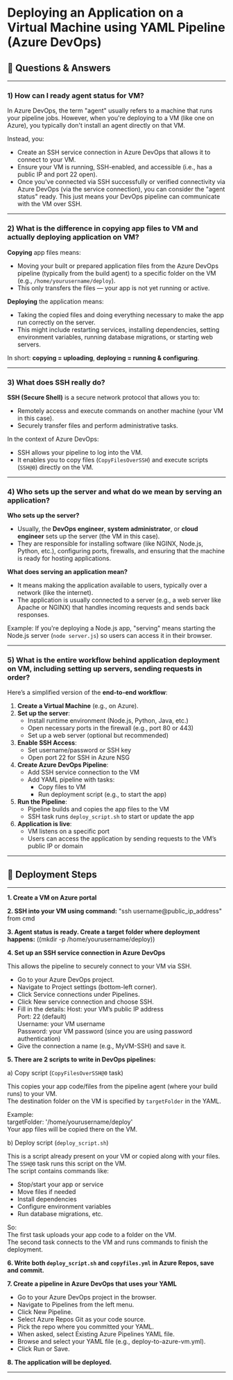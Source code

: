 # Deploying an Application on a Virtual Machine using YAML Pipeline (Azure DevOps)

## 📌 Questions & Answers

---

### 1) How can I ready agent status for VM?

In Azure DevOps, the term "agent" usually refers to a machine that runs your pipeline jobs. However, when you're deploying to a VM (like one on Azure), you typically don't install an agent directly on that VM.

Instead, you:
- Create an SSH service connection in Azure DevOps that allows it to connect to your VM.
- Ensure your VM is running, SSH-enabled, and accessible (i.e., has a public IP and port 22 open).
- Once you've connected via SSH successfully or verified connectivity via Azure DevOps (via the service connection), you can consider the "agent status" ready. This just means your DevOps pipeline can communicate with the VM over SSH.

---

### 2) What is the difference in copying app files to VM and actually deploying application on VM?

**Copying** app files means:
- Moving your built or prepared application files from the Azure DevOps pipeline (typically from the build agent) to a specific folder on the VM (e.g., `/home/yourusername/deploy`).
- This only transfers the files — your app is not yet running or active.

**Deploying** the application means:
- Taking the copied files and doing everything necessary to make the app run correctly on the server.
- This might include restarting services, installing dependencies, setting environment variables, running database migrations, or starting web servers.

In short: **copying = uploading**, **deploying = running & configuring**.

---

### 3) What does SSH really do?

**SSH (Secure Shell)** is a secure network protocol that allows you to:
- Remotely access and execute commands on another machine (your VM in this case).
- Securely transfer files and perform administrative tasks.

In the context of Azure DevOps:
- SSH allows your pipeline to log into the VM.
- It enables you to copy files (`CopyFilesOverSSH`) and execute scripts (`SSH@0`) directly on the VM.

---

### 4) Who sets up the server and what do we mean by serving an application?

**Who sets up the server?**
- Usually, the **DevOps engineer**, **system administrator**, or **cloud engineer** sets up the server (the VM in this case).
- They are responsible for installing software (like NGINX, Node.js, Python, etc.), configuring ports, firewalls, and ensuring that the machine is ready for hosting applications.

**What does serving an application mean?**
- It means making the application available to users, typically over a network (like the internet).
- The application is usually connected to a server (e.g., a web server like Apache or NGINX) that handles incoming requests and sends back responses.

Example: If you're deploying a Node.js app, "serving" means starting the Node.js server (`node server.js`) so users can access it in their browser.

---

### 5) What is the entire workflow behind application deployment on VM, including setting up servers, sending requests in order?

Here’s a simplified version of the **end-to-end workflow**:

1. **Create a Virtual Machine** (e.g., on Azure).
2. **Set up the server**:
   - Install runtime environment (Node.js, Python, Java, etc.)
   - Open necessary ports in the firewall (e.g., port 80 or 443)
   - Set up a web server (optional but recommended)
3. **Enable SSH Access**:
   - Set username/password or SSH key
   - Open port 22 for SSH in Azure NSG
4. **Create Azure DevOps Pipeline**:
   - Add SSH service connection to the VM
   - Add YAML pipeline with tasks:
     - Copy files to VM
     - Run deployment script (e.g., to start the app)
5. **Run the Pipeline**:
   - Pipeline builds and copies the app files to the VM
   - SSH task runs `deploy_script.sh` to start or update the app
6. **Application is live**:
   - VM listens on a specific port
   - Users can access the application by sending requests to the VM’s public IP or domain

---

## 🔧 Deployment Steps

---

**1. Create a VM on Azure portal**

**2. SSH into your VM using command:**
"ssh username@public_ip_address" from cmd

**3. Agent status is ready. Create a target folder where deployment happens:**
((mkdir -p /home/yourusername/deploy))

**4. Set up an SSH service connection in Azure DevOps**

This allows the pipeline to securely connect to your VM via SSH.

- Go to your Azure DevOps project.
- Navigate to Project settings (bottom-left corner).
- Click Service connections under Pipelines.
- Click New service connection and choose SSH.
- Fill in the details:
        Host: your VM’s public IP address  
        Port: 22 (default)  
        Username: your VM username  
        Password: your VM password (since you are using password authentication)
- Give the connection a name (e.g., MyVM-SSH) and save it.

**5. There are 2 scripts to write in DevOps pipelines:**

a) Copy script (`CopyFilesOverSSH@0` task)

This copies your app code/files from the pipeline agent (where your build runs) to your VM.  
The destination folder on the VM is specified by `targetFolder` in the YAML.

Example:  
targetFolder: '/home/yourusername/deploy'  
Your app files will be copied there on the VM.

b) Deploy script (`deploy_script.sh`)

This is a script already present on your VM or copied along with your files.  
The `SSH@0` task runs this script on the VM.  
The script contains commands like:
- Stop/start your app or service
- Move files if needed
- Install dependencies
- Configure environment variables
- Run database migrations, etc.

So:  
The first task uploads your app code to a folder on the VM.  
The second task connects to the VM and runs commands to finish the deployment.

**6. Write both `deploy_script.sh` and `copyfiles.yml` in Azure Repos, save and commit.**

**7. Create a pipeline in Azure DevOps that uses your YAML**

- Go to your Azure DevOps project in the browser.
- Navigate to Pipelines from the left menu.
- Click New Pipeline.
- Select Azure Repos Git as your code source.
- Pick the repo where you committed your YAML.
- When asked, select Existing Azure Pipelines YAML file.
- Browse and select your YAML file (e.g., deploy-to-azure-vm.yml).
- Click Run or Save.

**8. The application will be deployed.**

---
